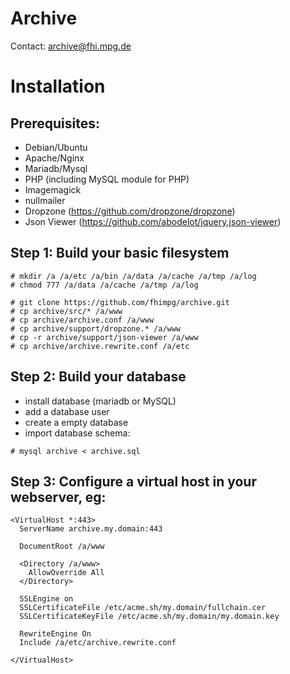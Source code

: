 # Archive

Contact: archive@fhi.mpg.de


# Installation


## Prerequisites:

- Debian/Ubuntu 
- Apache/Nginx
- Mariadb/Mysql
- PHP (including MySQL module for PHP)
- Imagemagick
- nullmailer
- Dropzone (https://github.com/dropzone/dropzone)
- Json Viewer (https://github.com/abodelot/jquery.json-viewer)

## Step 1: Build your basic filesystem

```
# mkdir /a /a/etc /a/bin /a/data /a/cache /a/tmp /a/log
# chmod 777 /a/data /a/cache /a/tmp /a/log

# git clone https://github.com/fhimpg/archive.git
# cp archive/src/* /a/www
# cp archive/archive.conf /a/www
# cp archive/support/dropzone.* /a/www
# cp -r archive/support/json-viewer /a/www
# cp archive/archive.rewrite.conf /a/etc
```

## Step 2: Build your database

- install database (mariadb or MySQL)
- add a database user
- create a empty database 
- import database schema:
```
# mysql archive < archive.sql
```

## Step 3: Configure a virtual host in your webserver, eg:

```
<VirtualHost *:443>
  ServerName archive.my.domain:443

  DocumentRoot /a/www

  <Directory /a/www>
    AllowOverride All
  </Directory>

  SSLEngine on
  SSLCertificateFile /etc/acme.sh/my.domain/fullchain.cer
  SSLCertificateKeyFile /etc/acme.sh/my.domain/my.domain.key

  RewriteEngine On
  Include /a/etc/archive.rewrite.conf

</VirtualHost>
```